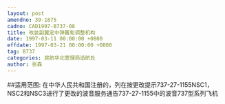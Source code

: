 ```yaml
---
layout: post
amendno: 39-1875
cadno: CAD1997-B737-08
title: 改装副翼定中弹簧和调整机构
date: 1997-03-11 00:00:00 +0800
effdate: 1997-03-21 00:00:00 +0800
tag: B737
categories: 民航华北管理局适航处
author: 张森
---
```


##适用范围:
在中华人民共和国注册的，列在按更改提示737-27-1155NSC1，NSC2和NSC3进行了更改的波音服务通告737-27-1155中的波音737型系列飞机

